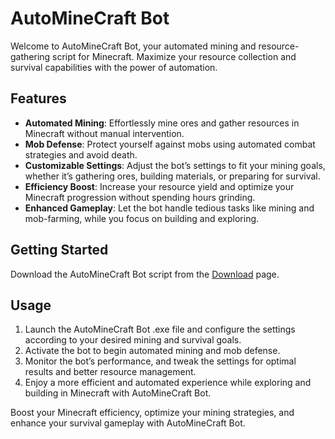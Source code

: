 <a href="https://shared.fastly.steamstatic.com/store_item_assets/steam/apps/238960/header.jpg?t=1726453971" /></a>

# AutoMineCraft Bot

Welcome to AutoMineCraft Bot, your automated mining and resource-gathering script for Minecraft. Maximize your resource collection and survival capabilities with the power of automation.

## Features

- **Automated Mining**: Effortlessly mine ores and gather resources in Minecraft without manual intervention.
- **Mob Defense**: Protect yourself against mobs using automated combat strategies and avoid death.
- **Customizable Settings**: Adjust the bot’s settings to fit your mining goals, whether it’s gathering ores, building materials, or preparing for survival.
- **Efficiency Boost**: Increase your resource yield and optimize your Minecraft progression without spending hours grinding.
- **Enhanced Gameplay**: Let the bot handle tedious tasks like mining and mob-farming, while you focus on building and exploring.

## Getting Started

Download the AutoMineCraft Bot script from the [Download](link_here) page.

## Usage

1. Launch the AutoMineCraft Bot .exe file and configure the settings according to your desired mining and survival goals.
2. Activate the bot to begin automated mining and mob defense.
3. Monitor the bot’s performance, and tweak the settings for optimal results and better resource management.
4. Enjoy a more efficient and automated experience while exploring and building in Minecraft with AutoMineCraft Bot.

Boost your Minecraft efficiency, optimize your mining strategies, and enhance your survival gameplay with AutoMineCraft Bot.
